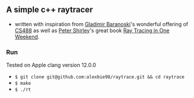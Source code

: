 ## A simple c++ raytracer
- written with inspiration from [Gladimir Baranoski](http://pedrinho.cs.uwaterloo.ca/~gvgbaran)'s wonderful offering of [CS488](https://student.cs.uwaterloo.ca/~cs488) as well as [Peter Shirley](https://www.petershirley.com)'s great book [Ray Tracing in One Weekend](https://raytracing.github.io/books/RayTracingInOneWeekend.html).

### Run
Tested on Apple clang version 12.0.0
- `$ git clone git@github.com:alexbie98/raytrace.git && cd raytrace`
- `$ make`
- `$ ./rt`
